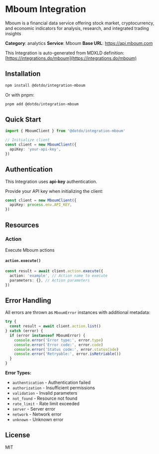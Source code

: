 # Mboum Integration

Mboum is a financial data service offering stock market, cryptocurrency, and economic indicators for analysis, research, and integrated trading insights

**Category**: analytics
**Service**: Mboum
**Base URL**: https://api.mboum.com

This Integration is auto-generated from MDXLD definition: [https://integrations.do/mboum](https://integrations.do/mboum)

## Installation

```bash
npm install @dotdo/integration-mboum
```

Or with pnpm:

```bash
pnpm add @dotdo/integration-mboum
```

## Quick Start

```typescript
import { MboumClient } from '@dotdo/integration-mboum'

// Initialize client
const client = new MboumClient({
  apiKey: 'your-api-key',
})
```

## Authentication

This Integration uses **api-key** authentication.

Provide your API key when initializing the client:

```typescript
const client = new MboumClient({
  apiKey: process.env.API_KEY,
})
```

## Resources

### Action

Execute Mboum actions

#### `action.execute()`

```typescript
const result = await client.action.execute({
  action: 'example', // Action name to execute
  parameters: {}, // Action parameters
})
```

## Error Handling

All errors are thrown as `MboumError` instances with additional metadata:

```typescript
try {
  const result = await client.action.list()
} catch (error) {
  if (error instanceof MboumError) {
    console.error('Error type:', error.type)
    console.error('Error code:', error.code)
    console.error('Status code:', error.statusCode)
    console.error('Retryable:', error.isRetriable())
  }
}
```

**Error Types:**

- `authentication` - Authentication failed
- `authorization` - Insufficient permissions
- `validation` - Invalid parameters
- `not_found` - Resource not found
- `rate_limit` - Rate limit exceeded
- `server` - Server error
- `network` - Network error
- `unknown` - Unknown error

## License

MIT
